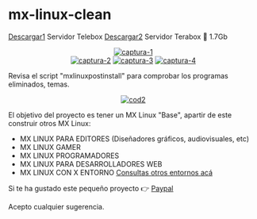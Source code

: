 
# mx-linux-clean

<a href="https://lbx.cx/d/Z9IpAar">Descargar1</a> Servidor Telebox
<a href="https://1024terabox.com/s/1Zvvt9f-TnrfiqUkVUF5sUg">Descargar2</a> Servidor Terabox
💾​ 1.7Gb

<div align="center">
    <a href="https://ibb.co/wZwXZX1P">
        <img src="https://i.ibb.co/HLxsLsQb/captura-1.png" alt="captura-1" border="0">
    </a>
</div>

<div align="center">
    <a href="https://ibb.co/ynrHMfSc"><img src="https://i.ibb.co/PZdqbmQv/captura-2.png" alt="captura-2" border="0"></a>
    <a href="https://ibb.co/239KLdf4"><img src="https://i.ibb.co/xqk5c6RT/captura-3.png" alt="captura-3" border="0"></a>
    <a href="https://ibb.co/1tJ8YNnd"><img src="https://i.ibb.co/YFTp4SWy/captura-4.png" alt="captura-4" border="0"></a>
</div>

Revisa el script "mxlinuxpostinstall" para comprobar los programas eliminados, temas.


<div align="center">
<a href="https://ibb.co/20GvcgjG"><img src="https://i.ibb.co/gbkStzDk/cod2.png" alt="cod2" border="0"></a>
</div>

El objetivo del proyecto es tener un MX Linux "Base", apartir de este construir otros MX Linux:

- MX LINUX PARA EDITORES (Diseñadores gráficos, audiovisuales, etc)
- MX LINUX GAMER
- MX LINUX PROGRAMADORES
- MX LINUX PARA DESARROLLADORES WEB
- MX LINUX CON X ENTORNO <a href="https://wiki.archlinux.org/title/Desktop_environment_(Espa%C3%B1ol">Consultas otros entornos acá </a>

Si te ha gustado este pequeño proyecto 👉 <a href="https://www.paypal.com/donate/?hosted_button_id=D6E4MQ49EQRNJ">Paypal</a>

Acepto cualquier sugerencia.


